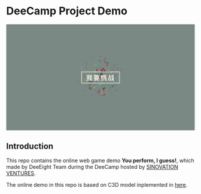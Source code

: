 # DeeCamp Project Demo

<p align="center"><img src="assets/demo.gif" align="center" width=800 height=auto/></p>

## Introduction
This repo contains the online web game demo **You perform, I guess!**, which made by DeeEight
Team during the DeeCamp hosted by [SINOVATION VENTURES](http://www.sinovationventures.com/).

The online demo in this repo is based on C3D model
inplemented in [here](https://github.com/jfzhang95/pytorch-c3d).


